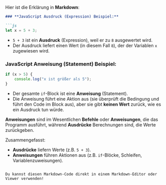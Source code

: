 Hier ist die Erklärung in **Markdown**:

```markdown
### **JavaScript Ausdruck (Expression) Beispiel:**

```js
let x = 5 + 3;
```

- `5 + 3` ist ein **Ausdruck** (Expression), weil er zu `8` ausgewertet wird.
- Der Ausdruck liefert einen Wert (in diesem Fall `8`), der der Variablen `x` zugewiesen wird.

### **JavaScript Anweisung (Statement) Beispiel:**

```js
if (x > 5) {
    console.log("x ist größer als 5");
}
```

- Der gesamte `if`-Block ist eine **Anweisung** (Statement).
- Die Anweisung führt eine Aktion aus (sie überprüft die Bedingung und führt den Code im Block aus), aber sie gibt **keinen Wert** zurück, wie es ein Ausdruck tun würde.

**Anweisungen** sind im Wesentlichen **Befehle** oder **Anweisungen**, die das Programm ausführt, während **Ausdrücke** Berechnungen sind, die Werte zurückgeben.

Zusammengefasst:
- **Ausdrücke** liefern Werte (z.B. `5 + 3`).
- **Anweisungen** führen Aktionen aus (z.B. `if`-Blöcke, Schleifen, Variablenzuweisungen).
```

Du kannst diesen Markdown-Code direkt in einem Markdown-Editor oder Viewer verwenden!
